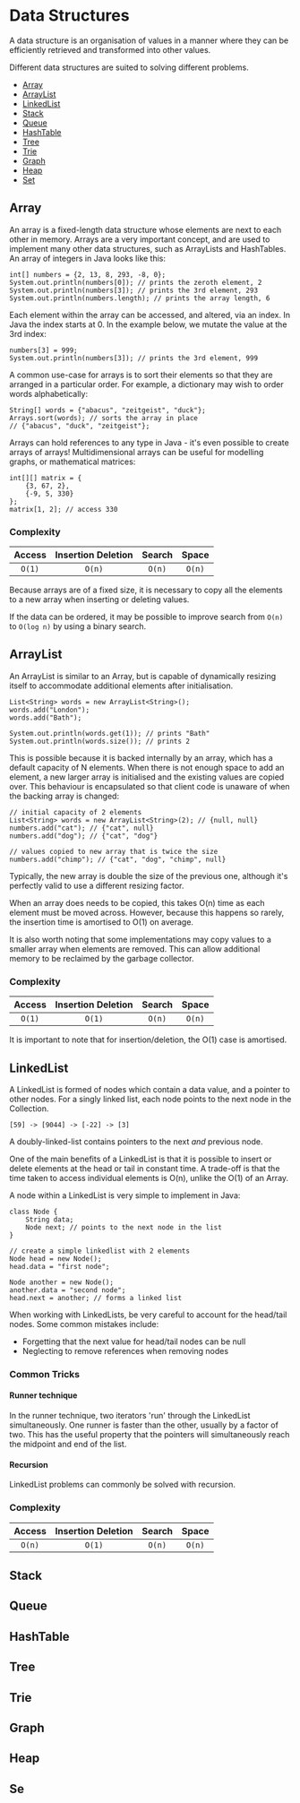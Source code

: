 # Data Structures

A data structure is an organisation of values in a manner where they can be efficiently retrieved and transformed into other values.

Different data structures are suited to solving different problems.

- [Array](#array)
- [ArrayList](#arraylist)
- [LinkedList](#linkedlist)
- [Stack](#stack)
- [Queue](#queue)
- [HashTable](#hashtable)
- [Tree](#tree)
- [Trie](#trie)
- [Graph](#graph)
- [Heap](#heap)
- [Set](#set)

<!-- TODO sample implementation of each type of structure, and explanation of their use -->

## Array

An array is a fixed-length data structure whose elements are next to each other in memory. Arrays are a very important concept, and are used to implement many other data structures, such as ArrayLists and HashTables. An array of integers in Java looks like this:

```
int[] numbers = {2, 13, 8, 293, -8, 0};
System.out.println(numbers[0]); // prints the zeroth element, 2
System.out.println(numbers[3]); // prints the 3rd element, 293
System.out.println(numbers.length); // prints the array length, 6
```

Each element within the array can be accessed, and altered, via an index. In Java the index starts at 0. In the example below, we mutate the value at the 3rd index:

```
numbers[3] = 999;
System.out.println(numbers[3]); // prints the 3rd element, 999
```

A common use-case for arrays is to sort their elements so that they are arranged in a particular order. For example, a dictionary may wish to order words alphabetically:

```
String[] words = {"abacus", "zeitgeist", "duck"};
Arrays.sort(words); // sorts the array in place
// {"abacus", "duck", "zeitgeist"};
```

Arrays can hold references to any type in Java - it's even possible to create arrays of arrays! Multidimensional arrays can be useful for modelling graphs, or mathematical matrices:

```
int[][] matrix = {
    {3, 67, 2},
    {-9, 5, 330}
};
matrix[1, 2]; // access 330
```

### Complexity

| Access | Insertion Deletion | Search | Space |
|:------:|:------------------:|:------:|:-----:|
| `O(1)` | `O(n)`             | `O(n)` | `O(n)`|

Because arrays are of a fixed size, it is necessary to copy all the elements to a new array when inserting or deleting values.

If the data can be ordered, it may be possible to improve search from `O(n)` to `O(log n)` by using a binary search.

## ArrayList

An ArrayList is similar to an Array, but is capable of dynamically resizing itself to accommodate additional elements after initialisation.

```
List<String> words = new ArrayList<String>();
words.add("London");
words.add("Bath");

System.out.println(words.get(1)); // prints "Bath"
System.out.println(words.size()); // prints 2
```

This is possible because it is backed internally by an array, which has a default capacity of N elements. When there is not enough space to add an element, a new larger array is initialised and the existing values are copied over. This behaviour is encapsulated so that client code is unaware of when the backing array is changed:

```
// initial capacity of 2 elements
List<String> words = new ArrayList<String>(2); // {null, null}
numbers.add("cat"); // {"cat", null}
numbers.add("dog"); // {"cat", "dog"}

// values copied to new array that is twice the size
numbers.add("chimp"); // {"cat", "dog", "chimp", null}
```

Typically, the new array is double the size of the previous one, although it's perfectly valid to use a different resizing factor.

When an array does needs to be copied, this takes O(n) time as each element must be moved across. However, because this happens so rarely, the insertion time is amortised to O(1) on average.

It is also worth noting that some implementations may copy values to a smaller array when elements are removed. This can allow additional memory to be reclaimed by the garbage collector.

### Complexity

| Access | Insertion Deletion | Search | Space |
|:------:|:------------------:|:------:|:-----:|
| `O(1)` | `O(1)`             | `O(n)` | `O(n)`|

It is important to note that for insertion/deletion, the O(1) case is amortised.

## LinkedList

A LinkedList is formed of nodes which contain a data value, and a pointer to other nodes. For a singly linked list, each node points to the next node in the Collection.

```
[59] -> [9044] -> [-22] -> [3]
```

A doubly-linked-list contains pointers to the next *and* previous node.

One of the main benefits of a LinkedList is that it is possible to insert or delete elements at the head or tail in constant time. A trade-off is that the time taken to access individual elements is O(n), unlike the O(1) of an Array.

A node within a LinkedList is very simple to implement in Java:

```
class Node {
    String data;
    Node next; // points to the next node in the list
}

// create a simple linkedlist with 2 elements
Node head = new Node();
head.data = "first node";

Node another = new Node();
another.data = "second node";
head.next = another; // forms a linked list
```

When working with LinkedLists, be very careful to account for the head/tail nodes. Some common mistakes include:

- Forgetting that the next value for head/tail nodes can be null
- Neglecting to remove references when removing nodes

### Common Tricks

#### Runner technique

In the runner technique, two iterators 'run' through the LinkedList simultaneously. One runner is faster than the other, usually by a factor of two. This has the useful property that the pointers will simultaneously reach the midpoint and end of the list.

#### Recursion

LinkedList problems can commonly be solved with recursion.

### Complexity

| Access | Insertion Deletion | Search | Space |
|:------:|:------------------:|:------:|:-----:|
| `O(n)` | `O(1)`             | `O(n)` | `O(n)`|

## Stack

## Queue

## HashTable

## Tree

## Trie

## Graph

## Heap

## Se